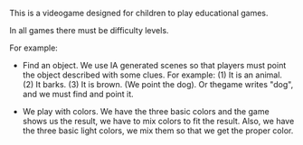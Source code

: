 This is a videogame designed for children to play educational games.

In all games there must be difficulty levels.

For example:

- Find an object. We use IA generated scenes so that players must point the object described with some clues. For example: (1) It is an animal. (2) It barks. (3) It is brown. (We point the dog).
  Or thegame writes "dog", and we must find and point it.

- We play with colors. We have the three basic colors and the game shows us the result, we have to mix colors to fit the result.
  Also, we have the three basic light colors, we mix them so that we get the proper color.
